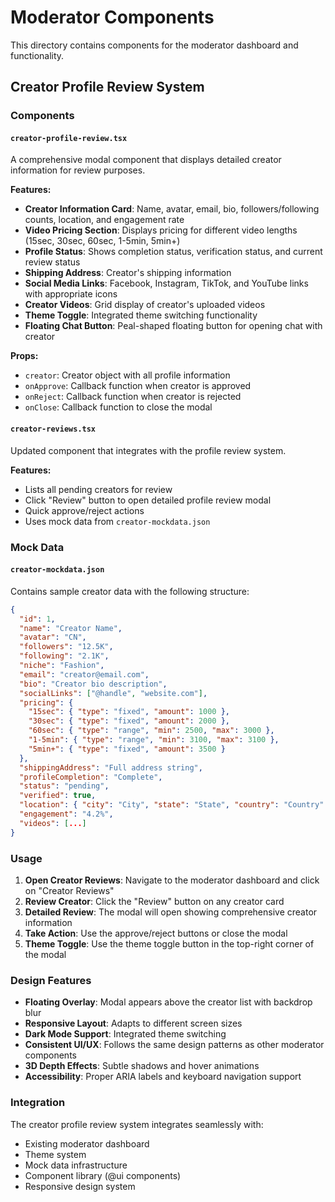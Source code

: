 # Moderator Components

This directory contains components for the moderator dashboard and functionality.

## Creator Profile Review System

### Components

#### `creator-profile-review.tsx`

A comprehensive modal component that displays detailed creator information for review purposes.

**Features:**

- **Creator Information Card**: Name, avatar, email, bio, followers/following counts, location, and engagement rate
- **Video Pricing Section**: Displays pricing for different video lengths (15sec, 30sec, 60sec, 1-5min, 5min+)
- **Profile Status**: Shows completion status, verification status, and current review status
- **Shipping Address**: Creator's shipping information
- **Social Media Links**: Facebook, Instagram, TikTok, and YouTube links with appropriate icons
- **Creator Videos**: Grid display of creator's uploaded videos
- **Theme Toggle**: Integrated theme switching functionality
- **Floating Chat Button**: Peal-shaped floating button for opening chat with creator

**Props:**

- `creator`: Creator object with all profile information
- `onApprove`: Callback function when creator is approved
- `onReject`: Callback function when creator is rejected
- `onClose`: Callback function to close the modal

#### `creator-reviews.tsx`

Updated component that integrates with the profile review system.

**Features:**

- Lists all pending creators for review
- Click "Review" button to open detailed profile review modal
- Quick approve/reject actions
- Uses mock data from `creator-mockdata.json`

### Mock Data

#### `creator-mockdata.json`

Contains sample creator data with the following structure:

```json
{
  "id": 1,
  "name": "Creator Name",
  "avatar": "CN",
  "followers": "12.5K",
  "following": "2.1K",
  "niche": "Fashion",
  "email": "creator@email.com",
  "bio": "Creator bio description",
  "socialLinks": ["@handle", "website.com"],
  "pricing": {
    "15sec": { "type": "fixed", "amount": 1000 },
    "30sec": { "type": "fixed", "amount": 2000 },
    "60sec": { "type": "range", "min": 2500, "max": 3000 },
    "1-5min": { "type": "range", "min": 3100, "max": 3100 },
    "5min+": { "type": "fixed", "amount": 3500 }
  },
  "shippingAddress": "Full address string",
  "profileCompletion": "Complete",
  "status": "pending",
  "verified": true,
  "location": { "city": "City", "state": "State", "country": "Country" },
  "engagement": "4.2%",
  "videos": [...]
}
```

### Usage

1. **Open Creator Reviews**: Navigate to the moderator dashboard and click on "Creator Reviews"
2. **Review Creator**: Click the "Review" button on any creator card
3. **Detailed Review**: The modal will open showing comprehensive creator information
4. **Take Action**: Use the approve/reject buttons or close the modal
5. **Theme Toggle**: Use the theme toggle button in the top-right corner of the modal

### Design Features

- **Floating Overlay**: Modal appears above the creator list with backdrop blur
- **Responsive Layout**: Adapts to different screen sizes
- **Dark Mode Support**: Integrated theme switching
- **Consistent UI/UX**: Follows the same design patterns as other moderator components
- **3D Depth Effects**: Subtle shadows and hover animations
- **Accessibility**: Proper ARIA labels and keyboard navigation support

### Integration

The creator profile review system integrates seamlessly with:

- Existing moderator dashboard
- Theme system
- Mock data infrastructure
- Component library (@ui components)
- Responsive design system
